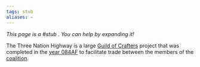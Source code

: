 ```yaml
---
tags: stub
aliases: ~
---
```


*This page is a #stub . You can help by expanding it!*

The Three Nation Highway is a large [Guild of Crafters](..\..\About%20People\Non-Nation%20Entities\Coalition%20City\Guilds%20of%20Coalition\Guild%20of%20Crafters.md) project that was completed in the [ year 084AF](..\..\..\..\Big%20Lore\Timeline.md) to facilitate trade between the members of the [coalition](..\..\About%20People\Non-Nation%20Entities\Coalition%20City\Coalition%20City.md).
